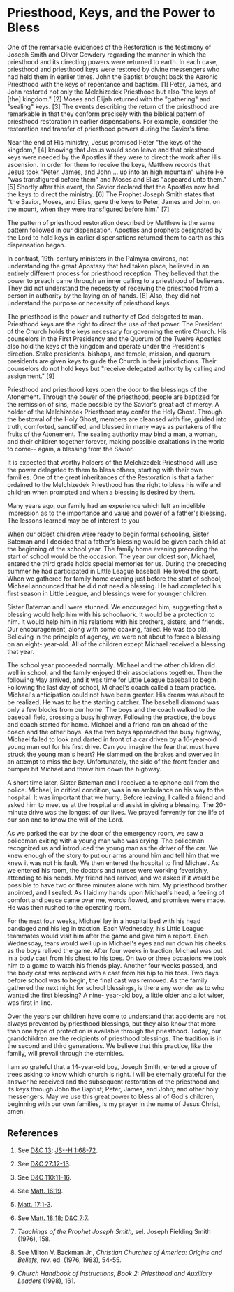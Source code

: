 # Priesthood, Keys, and the Power to Bless

One of the remarkable evidences of the Restoration is the testimony of Joseph
Smith and Oliver Cowdery regarding the manner in which the priesthood and its
directing powers were returned to earth. In each case, priesthood and
priesthood keys were restored by divine messengers who had held them in
earlier times. John the Baptist brought back the Aaronic Priesthood with the
keys of repentance and baptism. [1]  Peter, James, and John restored not only
the Melchizedek Priesthood but also "the keys of [the] kingdom." [2]  Moses
and Elijah returned with the "gathering" and "sealing" keys. [3]  The events
describing the return of the priesthood are remarkable in that they conform
precisely with the biblical pattern of priesthood restoration in earlier
dispensations. For example, consider the restoration and transfer of
priesthood powers during the Savior's time.

Near the end of His ministry, Jesus promised Peter "the keys of the kingdom,"
[4]  knowing that Jesus would soon leave and that priesthood keys were needed
by the Apostles if they were to direct the work after His ascension. In order
for them to receive the keys, Matthew records that Jesus took "Peter, James,
and John ... up into an high mountain" where He "was transfigured before them"
and Moses and Elias "appeared unto them." [5]  Shortly after this event, the
Savior declared that the Apostles now had the keys to direct the ministry. [6]
The Prophet Joseph Smith states that "the Savior, Moses, and Elias, gave the
keys to Peter, James and John, on the mount, when they were transfigured
before him." [7]

The pattern of priesthood restoration described by Matthew is the same pattern
followed in our dispensation. Apostles and prophets designated by the Lord to
hold keys in earlier dispensations returned them to earth as this dispensation
began.

In contrast, 19th-century ministers in the Palmyra environs, not understanding
the great Apostasy that had taken place, believed in an entirely different
process for priesthood reception. They believed that the power to preach came
through an inner calling to a priesthood of believers. They did not understand
the necessity of receiving the priesthood from a person in authority by the
laying on of hands. [8]  Also, they did not understand the purpose or
necessity of priesthood keys.

The priesthood is the power and authority of God delegated to man. Priesthood
keys are the right to direct the use of that power. The President of the
Church holds the keys necessary for governing the entire Church. His
counselors in the First Presidency and the Quorum of the Twelve Apostles also
hold the keys of the kingdom and operate under the President's direction.
Stake presidents, bishops, and temple, mission, and quorum presidents are
given keys to guide the Church in their jurisdictions. Their counselors do not
hold keys but "receive delegated authority by calling and assignment." [9]

Priesthood and priesthood keys open the door to the blessings of the
Atonement. Through the power of the priesthood, people are baptized for the
remission of sins, made possible by the Savior's great act of mercy. A holder
of the Melchizedek Priesthood may confer the Holy Ghost. Through the bestowal
of the Holy Ghost, members are cleansed with fire, guided into truth,
comforted, sanctified, and blessed in many ways as partakers of the fruits of
the Atonement. The sealing authority may bind a man, a woman, and their
children together forever, making possible exaltations in the world to come--
again, a blessing from the Savior.

It is expected that worthy holders of the Melchizedek Priesthood will use the
power delegated to them to bless others, starting with their own families. One
of the great inheritances of the Restoration is that a father ordained to the
Melchizedek Priesthood has the right to bless his wife and children when
prompted and when a blessing is desired by them.

Many years ago, our family had an experience which left an indelible
impression as to the importance and value and power of a father's blessing.
The lessons learned may be of interest to you.

When our oldest children were ready to begin formal schooling, Sister Bateman
and I decided that a father's blessing would be given each child at the
beginning of the school year. The family home evening preceding the start of
school would be the occasion. The year our oldest son, Michael, entered the
third grade holds special memories for us. During the preceding summer he had
participated in Little League baseball. He loved the sport. When we gathered
for family home evening just before the start of school, Michael announced
that he did not need a blessing. He had completed his first season in Little
League, and blessings were for younger children.

Sister Bateman and I were stunned. We encouraged him, suggesting that a
blessing would help him with his schoolwork. It would be a protection to him.
It would help him in his relations with his brothers, sisters, and friends.
Our encouragement, along with some coaxing, failed. He was too old. Believing
in the principle of agency, we were not about to force a blessing on an eight-
year-old. All of the children except Michael received a blessing that year.

The school year proceeded normally. Michael and the other children did well in
school, and the family enjoyed their associations together. Then the following
May arrived, and it was time for Little League baseball to begin. Following
the last day of school, Michael's coach called a team practice. Michael's
anticipation could not have been greater. His dream was about to be realized.
He was to be the starting catcher. The baseball diamond was only a few blocks
from our home. The boys and the coach walked to the baseball field, crossing a
busy highway. Following the practice, the boys and coach started for home.
Michael and a friend ran on ahead of the coach and the other boys. As the two
boys approached the busy highway, Michael failed to look and darted in front
of a car driven by a 16-year-old young man out for his first drive. Can you
imagine the fear that must have struck the young man's heart? He slammed on
the brakes and swerved in an attempt to miss the boy. Unfortunately, the side
of the front fender and bumper hit Michael and threw him down the highway.

A short time later, Sister Bateman and I received a telephone call from the
police. Michael, in critical condition, was in an ambulance on his way to the
hospital. It was important that we hurry. Before leaving, I called a friend
and asked him to meet us at the hospital and assist in giving a blessing. The
20-minute drive was the longest of our lives. We prayed fervently for the life
of our son and to know the will of the Lord.

As we parked the car by the door of the emergency room, we saw a policeman
exiting with a young man who was crying. The policeman recognized us and
introduced the young man as the driver of the car. We knew enough of the story
to put our arms around him and tell him that we knew it was not his fault. We
then entered the hospital to find Michael. As we entered his room, the doctors
and nurses were working feverishly, attending to his needs. My friend had
arrived, and we asked if it would be possible to have two or three minutes
alone with him. My priesthood brother anointed, and I sealed. As I laid my
hands upon Michael's head, a feeling of comfort and peace came over me, words
flowed, and promises were made. He was then rushed to the operating room.

For the next four weeks, Michael lay in a hospital bed with his head bandaged
and his leg in traction. Each Wednesday, his Little League teammates would
visit him after the game and give him a report. Each Wednesday, tears would
well up in Michael's eyes and run down his cheeks as the boys relived the
game. After four weeks in traction, Michael was put in a body cast from his
chest to his toes. On two or three occasions we took him to a game to watch
his friends play. Another four weeks passed, and the body cast was replaced
with a cast from his hip to his toes. Two days before school was to begin, the
final cast was removed. As the family gathered the next night for school
blessings, is there any wonder as to who wanted the first blessing? A nine-
year-old boy, a little older and a lot wiser, was first in line.

Over the years our children have come to understand that accidents are not
always prevented by priesthood blessings, but they also know that more than
one type of protection is available through the priesthood. Today, our
grandchildren are the recipients of priesthood blessings. The tradition is in
the second and third generations. We believe that this practice, like the
family, will prevail through the eternities.

I am so grateful that a 14-year-old boy, Joseph Smith, entered a grove of
trees asking to know which church is right. I will be eternally grateful for
the answer he received and the subsequent restoration of the priesthood and
its keys through John the Baptist; Peter, James, and John; and other holy
messengers. May we use this great power to bless all of God's children,
beginning with our own families, is my prayer in the name of Jesus Christ,
amen.

## References

  1.  See [D&amp;C 13](https://www.lds.org/scriptures/dc-testament/dc/13.title?lang=eng); [JS--H 1:68-72](https://www.lds.org/scriptures/pgp/js-h/1.68-72?lang=eng#67).

  2.  See [D&amp;C 27:12-13](https://www.lds.org/scriptures/dc-testament/dc/27.12-13?lang=eng#11).

  3.  See [D&amp;C 110:11-16](https://www.lds.org/scriptures/dc-testament/dc/110.11-16?lang=eng#10).

  4.  See [Matt. 16:19](https://www.lds.org/scriptures/nt/matt/16.19?lang=eng#18).

  5.   [Matt. 17:1-3](https://www.lds.org/scriptures/nt/matt/17.1-3?lang=eng#0).

  6.  See [Matt. 18:18](https://www.lds.org/scriptures/nt/matt/18.18?lang=eng#17); [D&amp;C 7:7](https://www.lds.org/scriptures/dc-testament/dc/7.7?lang=eng#6).

  7.   _Teachings of the Prophet Joseph Smith,_ sel. Joseph Fielding Smith (1976), 158.

  8.  See Milton V. Backman Jr., _Christian Churches of America: Origins and Beliefs,_ rev. ed. (1976, 1983), 54-55.

  9.   _Church Handbook of Instructions, Book 2: Priesthood and Auxiliary Leaders_ (1998), 161.

